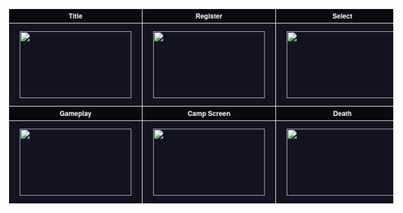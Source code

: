 <table style="border-collapse: collapse; font-family: 'Helvetica Neue', Helvetica, Arial, sans-serif; border: 0px; border-spacing: 0px; font-size: 0.857em; margin: 10px 0px; width: 689px; color: rgb(59, 59, 59); background-color: rgb(20,20,35);">
	<tbody style="border-top-width: 1px; border-top-style: solid; border-top-color: rgb(204, 204, 204);">
		<tr style="background-color: rgba(0, 0, 0, 0.0627451); background-position: initial initial; background-repeat: initial initial;">
			<th style="border-width: 1px; border-style: solid solid none; border-color: rgb(255, 255, 255); padding: 4px 9px; background-color: rgba(0, 0, 0, 0.509804); color: rgb(255, 255, 255); vertical-align: top;">Title</th>
			<th style="border-width: 1px; border-style: solid solid none; border-color: rgb(255, 255, 255); padding: 4px 9px; background-color: rgba(0, 0, 0, 0.509804); color: rgb(255, 255, 255); vertical-align: top;">Register</th>
			<th style="border-width: 1px; border-style: solid solid none; border-color: rgb(255, 255, 255); padding: 4px 9px; background-color: rgba(0, 0, 0, 0.509804); color: rgb(255, 255, 255); vertical-align: top;">Select</th>
		</tr>
        <tr style="background-color: rgba(0, 0, 0, 0.0627451); background-position: initial initial; background-repeat: initial initial;">
            <td style="padding: 4px 9px; border: 1px solid rgb(255, 255, 255);"><a href="http://i1192.photobucket.com/albums/aa340/Mekire/Cabbages/01-title.png~original" style="color: rgb(0, 114, 182); text-decoration: initial;"><img class="padded" src="http://i1192.photobucket.com/albums/aa340/Mekire/Cabbages/01-title.png~original" style="border: 0px; outline: 0px; padding: 5px; vertical-align: middle; width: 200px; height: 120px; margin: 5px;" /></a></td>
            <td style="padding: 4px 9px; border: 1px solid rgb(255, 255, 255);"><a href="http://i1192.photobucket.com/albums/aa340/Mekire/Cabbages/02-register.png~original" style="color: rgb(0, 114, 182); text-decoration: initial;"><img class="padded" src="http://i1192.photobucket.com/albums/aa340/Mekire/Cabbages/02-register.png~original" style="border: 0px; outline: 0px; padding: 5px; vertical-align: middle; width: 200px; height: 120px; margin: 5px;" /></a></td>
            <td style="padding: 4px 9px; border: 1px solid rgb(255, 255, 255);"><a href="http://i1192.photobucket.com/albums/aa340/Mekire/Cabbages/03-select.png~original" style="color: rgb(0, 114, 182); text-decoration: initial;"><img class="padded" src="http://i1192.photobucket.com/albums/aa340/Mekire/Cabbages/03-select.png~original" style="border: 0px; outline: 0px; padding: 5px; vertical-align: middle; width: 200px; height: 120px; margin: 5px;" /></a></td>
        </tr>
        <tr style="background-color: rgba(0, 0, 0, 0.0627451); background-position: initial initial; background-repeat: initial initial;">
    			<th style="border-width: 1px; border-style: solid solid none; border-color: rgb(255, 255, 255); padding: 4px 9px; background-color: rgba(0, 0, 0, 0.509804); color: rgb(255, 255, 255); vertical-align: top;">Gameplay</th>
    			<th style="border-width: 1px; border-style: solid solid none; border-color: rgb(255, 255, 255); padding: 4px 9px; background-color: rgba(0, 0, 0, 0.509804); color: rgb(255, 255, 255); vertical-align: top;">Camp Screen</th>
    			<th style="border-width: 1px; border-style: solid solid none; border-color: rgb(255, 255, 255); padding: 4px 9px; background-color: rgba(0, 0, 0, 0.509804); color: rgb(255, 255, 255); vertical-align: top;">Death</th>
        </tr>
        <tr style="background-color: rgba(0, 0, 0, 0.0627451); background-position: initial initial; background-repeat: initial initial;">
        	<td style="padding: 4px 9px; border: 1px solid rgb(255, 255, 255);"><a href="http://i1192.photobucket.com/albums/aa340/Mekire/Cabbages/04-gameplay.png~original" style="color: rgb(0, 114, 182); text-decoration: initial;"><img class="padded" src="http://i1192.photobucket.com/albums/aa340/Mekire/Cabbages/04-gameplay.png~original" style="border: 0px; outline: 0px; padding: 5px; vertical-align: middle; width: 200px; height: 120px; margin: 5px;" /></a></td>
            <td style="padding: 4px 9px; border: 1px solid rgb(255, 255, 255);"><a href="http://i1192.photobucket.com/albums/aa340/Mekire/Cabbages/05-camp.png~original" style="color: rgb(0, 114, 182); text-decoration: initial;"><img class="padded" src="http://i1192.photobucket.com/albums/aa340/Mekire/Cabbages/05-camp.png~original" style="border: 0px; outline: 0px; padding: 5px; vertical-align: middle; width: 200px; height: 120px; margin: 5px;" /></a></td>
            <td style="padding: 4px 9px; border: 1px solid rgb(255, 255, 255);"><a href="http://i1192.photobucket.com/albums/aa340/Mekire/Cabbages/06-death.png~original" style="color: rgb(0, 114, 182); text-decoration: initial;"><img class="padded" src="http://i1192.photobucket.com/albums/aa340/Mekire/Cabbages/06-death.png~original" style="border: 0px; outline: 0px; padding: 5px; vertical-align: middle; width: 200px; height: 120px; margin: 5px;" /></a></td>
         </tr>
	</tbody>
</table>